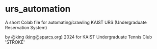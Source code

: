 # urs_automation
A short Colab file for automating/crawling KAIST URS (Undergraduate Reservation System)

by @king (king@sparcs.org) 2024
for KAIST Undergraduate Tennis Club 'STROKE' 
